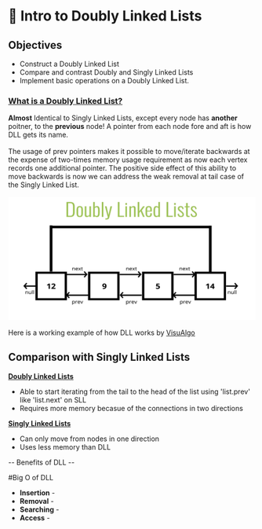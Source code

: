 # 📝 Intro to Doubly Linked Lists

## Objectives

- Construct a Doubly Linked List 
- Compare and contrast Doubly and Singly Linked Lists
- Implement basic operations on a Doubly Linked List.

### <u>What is a Doubly Linked List?</u>
<b>Almost</b> Identical to Singly Linked Lists, except every node has <b>another</b> poitner, to the <b>previous</b> node! A pointer from each node fore and aft is how DLL gets its name.
</br></br>
The usage of prev pointers makes it possible to move/iterate backwards at the expense of two-times memory usage requirement as now each vertex records one additional pointer. The positive side effect of this ability to move backwards is now we can address the weak removal at tail case of the Singly Linked List.



![DLL Visual](./DLL_Visual.png)

Here is a working example of how DLL works by [VisuAlgo](https://visualgo.net/en/list)

## Comparison with Singly Linked Lists
<u><b>Doubly Linked Lists</b></u>
- Able to start iterating from the tail to the head of the list using 'list.prev' like 'list.next' on SLL
- Requires more memory becasue of the connections in two directions


<u><b>Singly Linked Lists</b></u>
- Can only move from nodes in one direction
- Uses less memory than DLL



-- Benefits of DLL -- 


#Big O of DLL



- <b>Insertion</b> - 
- <b>Removal</b> - 
- <b>Searching</b> - 
- <b>Access</b> -


